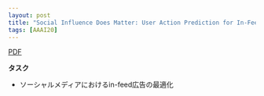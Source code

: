 ```yaml
---
layout: post
title: "Social Influence Does Matter: User Action Prediction for In-Feed Advertising"
tags: [AAAI20]
---
```


<!--more-->

[PDF](https://ojs.aaai.org//index.php/AAAI/article/view/5357)

**タスク**
- ソーシャルメディアにおけるin-feed広告の最適化
 

